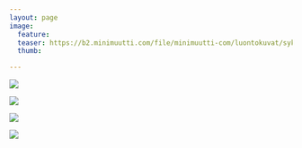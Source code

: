 ```yaml
---
layout: page
image:
  feature:
  teaser: https://b2.minimuutti.com/file/minimuutti-com/luontokuvat/syksy/5/DS70804-245px.jpg
  thumb:

---
```


![](https://b2.minimuutti.com/file/minimuutti-com/luontokuvat/syksy/5/DS70809-800px.jpg)

![](https://b2.minimuutti.com/file/minimuutti-com/luontokuvat/syksy/5/DS70806-800px.jpg)

![](https://b2.minimuutti.com/file/minimuutti-com/luontokuvat/syksy/5/DS70804-800px.jpg)

![](https://b2.minimuutti.com/file/minimuutti-com/luontokuvat/syksy/5/DS70802-800px.jpg)
